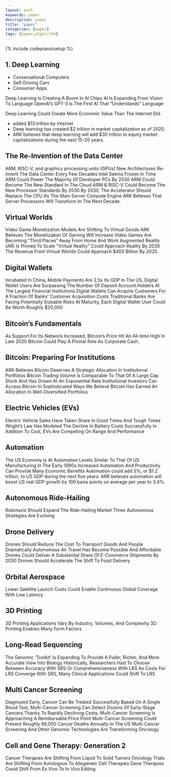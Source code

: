 ```yaml
---
layout: post
keywords: paper 
description: paper
title: "paper"
categories: [paper]
tags: [paper,algorithm]
---
```

{% include codepiano/setup %}

## 1. Deep Learning

* Conversational Computers
* Self-Driving Cars
* Consumer Apps

Deep Learning Is Creating A Boom In AI Chips
AI Is Expanding From Vision To Language
OpenAI’s GPT-3 Is The First AI That “Understands” Language

Deep Learning Could Create More Economic Value Than The Internet Did.

* added $13 trillion by Internet
* Deep learning has created $2 trillion in market capitalization as of 2020.
* ARK believes that deep learning will add $30 trillion to equity market capitalizations during the next 15-20 years.

## The Re-Invention of the Data Center

ARM, RISC-V, and graphics processing units (GPUs)
New Architectures Re-Invent The Data Center Every Few Decades
Intel Seems Frozen In Time
ARM Could Power The Majority Of Developer PCs By 2030
ARM Could Become The New Standard In The Cloud
ARM & RISC-V Could Become The New Processor Standards By 2030
By 2030, The Accelerator Should Replace The CPU As The Main Server Compute Engine
ARK Believes That Server Processors Will Transform In The Next Decade.

## Virtual Worlds

Video Game Monetization Models Are Shifting To Virtual Goods
ARK Believes The Monetization Of Gaming Will Increase
Video Games Are Becoming "Third Places“ Away From Home And Work
Augmented Reality (AR) Is Primed To Scale
"Virtual Reality" Could Approach Reality By 2030
The Revenue From Virtual Worlds Could Approach $400 Billion By 2025.

## Digital Wallets

Incubated In China, Mobile Payments Are 2.5x Its GDP
In The US, Digital Wallet Users Are Surpassing The Number Of Deposit Account Holders At The Largest Financial Institutions
Digital Wallets Can Acquire Customers For A Fraction Of Banks' Customer Acquisition Costs
Traditional Banks Are Facing Potentially Sizeable Risks
At Maturity, Each Digital Wallet User Could Be Worth Roughly $20,000

## Bitcoin’s Fundamentals

As Support For Its Network Increased, Bitcoin’s Price Hit An All-time High In Late 2020
Bitcoin Could Play A Pivotal Role As Corporate Cash.

## Bitcoin: Preparing For Institutions

ARK Believes Bitcoin Deserves A Strategic Allocation In Institutional Portfolios
Bitcoin Trading Volume Is Comparable To That Of A Large Cap Stock And Has Grown At An Exponential Rate
Institutional Investors Can Access Bitcoin In Sophisticated Ways
We Believe Bitcoin Has Earned An Allocation In Well-Diversified Portfolios

## Electric Vehicles (EVs)

Electric Vehicle Sales Have Taken Share In Good Times And Tough Times
Wright’s Law Has Modeled The Decline In Battery Costs Successfully
In Addition To Cost, EVs Are Competing On Range And Performance

## Automation

The US Economy Is At Automation Levels Similar To That Of US Manufacturing In The Early 1990s
Increased Automation And Productivity Can Provide Many Economic Benefits
Automation could add 5%, or $1.2 trillion, to US GDP during the next five years. ARK believes automation will boost US real GDP growth by 100 basis points on average per year to 3.4%.

## Autonomous Ride-Hailing

Robotaxis Should Expand The Ride-Hailing Market
Three Autonomous Strategies Are Evolving

## Drone Delivery

Drones Should Reduce The Cost To Transport Goods And People Dramatically
Autonomous Air Travel Has Become Possible And Affordable
Drones Could Deliver A Substantial Share Of E-Commerce Shipments By 2030
Drones Should Accelerate The Shift To Food Delivery

## Orbital Aerospace

Lower Satellite Launch Costs Could Enable Continuous Global Coverage With Low Latency

## 3D Printing

3D Printing Applications Vary By Industry, Volumes, And Complexity
3D Printing Enables Many Form Factors

## Long-Read Sequencing

The Genomic ‘Toolkit’ Is Expanding To Provide A Fuller, Richer, And More Accurate View Into Biology
Historically, Researchers Had To Choose Between Accuracy With SRS Or Comprehensiveness With LRS
As Costs For LRS Converge With SRS, Many Clinical Applications Could Shift To LRS

## Multi Cancer Screening

Diagnosed Early, Cancer Can Be Treated Successfully
Based On A Single Blood Test, Multi-Cancer Screening Can Detect Dozens Of Early-Stage Cancers
Thanks To Rapidly Declining Costs, Multi-Cancer Screening Is Approaching A Reimbursable Price Point
Multi-Cancer Screening Could Prevent Roughly 66,000 Cancer Deaths Annually In The US
Multi-Cancer Screening And Other Genomic Technologies Are Transforming Oncology

## Cell and Gene Therapy: Generation 2

Cancer Therapies Are Shifting From Liquid To Solid Tumors
Oncology Trials Are Shifting From Autologous To Allogeneic Cell Therapies
Gene Therapies Could Shift From Ex Vivo To In Vivo Editing